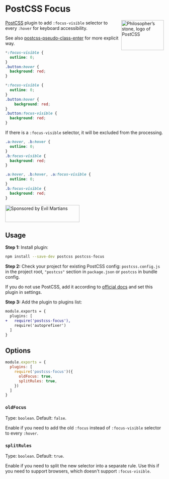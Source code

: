 # PostCSS Focus

<img align="right" width="135" height="95"
     title="Philosopher’s stone, logo of PostCSS"
     src="https://postcss.org/logo-leftp.svg">

[PostCSS] plugin to add `:focus-visible` selector to every `:hover`
for keyboard accessibility.

See also [postcss-pseudo-class-enter] for more explicit way.

[postcss-pseudo-class-enter]: https://github.com/jonathantneal/postcss-pseudo-class-enter
[PostCSS]:                    https://github.com/postcss/postcss

```css
*:focus-visible {
  outline: 0;
}
.button:hover {
  background: red;
}
```

```css
*:focus-visible {
  outline: 0;
}
.button:hover {
    background: red;
}
.button:focus-visible {
  background: red;
}
```

If there is a `:focus-visible` selector, it will be excluded
from the processing.

```css
.a:hover, .b:hover {
  outline: 0;
}
.b:focus-visible {
  background: red;
}
```

```css
.a:hover, .b:hover, .a:focus-visible {
  outline: 0;
}
.b:focus-visible {
  background: red;
}
```

<a href="https://evilmartians.com/?utm_source=postcss-focus">
  <img src="https://evilmartians.com/badges/sponsored-by-evil-martians.svg"
       alt="Sponsored by Evil Martians" width="236" height="54">
</a>

## Usage

**Step 1:** Install plugin:

```sh
npm install --save-dev postcss postcss-focus
```

**Step 2:** Check your project for existing PostCSS config: `postcss.config.js`
in the project root, `"postcss"` section in `package.json`
or `postcss` in bundle config.

If you do not use PostCSS, add it according to [official docs]
and set this plugin in settings.

**Step 3:** Add the plugin to plugins list:

```diff
module.exports = {
  plugins: [
+   require('postcss-focus'),
    require('autoprefixer')
  ]
}
```

## Options

```js
module.exports = {
  plugins: [
    require('postcss-focus')({
      oldFocus: true,
      splitRules: true,
    })
  ]
}
```

### `oldFocus`

Type: `boolean`. Default: `false`.

Enable if you need to add the old `:focus` instead of `:focus-visible` selector
to every `:hover`.

### `splitRules`

Type: `boolean`. Default: `true`.

Enable if you need to split the new selector into a separate rule. Use this if you need to support browsers, which doesn't support `:focus-visible`.

[official docs]: https://github.com/postcss/postcss#usage
